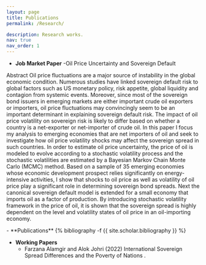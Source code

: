 ```yaml
---
layout: page
title: Publications
permalink: /Research/

description: Research works.
nav: true
nav_order: 1
---
```

<!-- _pages/publications.md -->
<div class="publications">
</div>

- **Job Market Paper**
  -Oil Price Uncertainty and Sovereign Default
  
Abstract
Oil price fluctuations are a major source of instability in the global economic condition. Numerous studies have linked sovereign default risk to global factors such as US monetary policy, risk appetite, global liquidity and contagion from systemic events. Moreover, since most of the sovereign bond issuers in emerging markets are either important crude oil exporters or importers, oil price fluctuations may convincingly seem to be an important determinant in explaining sovereign default risk. The impact of oil price volatility on sovereign risk is likely to differ based on whether a country is a net-exporter or net-importer of crude oil. In this paper I focus my analysis to emerging economies that are net importers of oil and seek to investigate how oil price volatility shocks may affect the sovereign spread in such countries. In order to estimate oil price uncertainty, the price of oil is modeled to evolve according to a stochastic volatility process and the stochastic volatilities are estimated by a Bayesian Markov Chain Monte Carlo (MCMC) method. Based on a sample of 35 emerging economies whose economic development prospect relies significantly on energy-intensive activities, I show that shocks to oil price as well as volatility of oil price play a significant role in determining sovereign bond spreads. Next the canonical sovereign default model is extended for a small economy that imports oil as a factor of production. By introducing stochastic volatility framework in the price of oil, it is shown that the sovereign spread is highly dependent on the level and volatility states of oil price in an oil-importing economy.
</div>
- **Publications**
{% bibliography -f {{ site.scholar.bibliography }} %}


- **Working Papers**
  - Farzana Alamgir and Alok Johri (2022)  International Sovereign Spread Differences and the Poverty of Nations .
